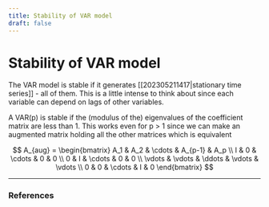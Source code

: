 ```yaml
---
title: Stability of VAR model
draft: false
---
```

# Stability of VAR model
The VAR model is stable if it generates [[202305211417|stationary time series]] - all of them. This is a little intense to think about since each variable can depend on lags of other variables. 

A VAR(p) is stable if the (modulus of the) eigenvalues of the coefficient matrix are less than 1. This works even for p > 1 since we can make an augmented matrix holding all the other matrices which is equivalent

$$ A_{aug} = \begin{bmatrix} A_1 & A_2 & \cdots & A_{p-1} & A_p \\
I & 0 & \cdots & 0 & 0 \\
0 & I & \cdots & 0 & 0 \\
\vdots & \vdots & \ddots & \vdots & \vdots \\
0 & 0 & \cdots & I & 0 
\end{bmatrix} $$

---
### References
